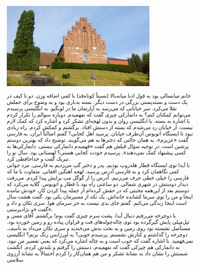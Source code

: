 <!-- 
.. title: پیاده‌روی در لونگبو یا بنی آدم اعضای یکدیگرند؟
.. slug: 2016-12-23-walking-in-lyngby
.. date: 2016-12-23 14:03:30 UTC+01:00
.. tags: 
.. category: 
.. link: 
.. description: 
.. type: text
-->

![lyngby-church](/lyngby_church_small.jpg)

خانم میانسالی بود به قول ادبا میانه‌بالا (نسبتاً کوتاه‌قد) با کمی اضافه وزن. دو تا کیف در یک دست و بسته‌پستی بزرگی در دست دیگر. بسته بدباری بود و به وضوح برای حملش تقلا می‌کرد. سر خیابانی که می‌رسد به آپارتمان ما در لونگبو. به انگلیسی پرسیدم می‌توانم کمکتان کنم؟ به دانمارکی چیزی گفت که نفهمیدم. دوباره سوالم را تکرار کردم با اشاره به بسته. با انگلیسی روان و بدون لهجه‌ای تشکر کرد و اشاره کرد که کمک لازم نیست. از خیابان رد می‌شدم که بسته از دستش افتاد. برگشتم و کمکش کردم. راه زیادی نبود تا ایستگاه اتوبوس آن‌طرف خیابان. پرسید اهل کجایی؟ گفتم اصالتاً ایران. به فارسی گفت «عزیزم». به همان حالتی که دخترها به هم می‌گویند. توضیح داد که بهترین دوستم پرشین است. در توجیه سؤال قبلش هم گفت «فهمیدم دانمارکی نیستی. دانمارکی‌ها به کسی پیشنهاد کمک نمی‌دهند». پرسیدم خودت کجایی هستی؟ لهستانی بود. سال نو را تبریک گفت و خداحافظی کرد.  
با آیدا توی ایستگاه قطار هله‌روپ بودیم. پدر و دختر گپ می‌زدیم به فارسی. مرد جوانی کمی نگاهمان کرد و به فارسی آدرس پرسید. لهجه آهنگین افغانی. متفاوت با ما که فارسی را خیلی خطی حرف می‌زنیم. آدرس را از گوگل مپ برایش پیدا کردم. می‌رفت دیدار دوستش در شهری شمالی. دو ساعتی راه بود با قطار و اتوبوس. گلایه می‌کرد که دوستم بعد از این‌همه محبتی که در حقش کرده‌ام از جمله پیدا کردن کار، خودش نیامده اینجا و من را توی سرما کشانده خانه‌اش. یک تکه از مسیرمان یکی بود. گفت هشت سال است اینجا زندگی می‌کنم. گفتم جای بدی نیست به جز سرمای هوا. سری تکان و داد و گفت «و نژادپرستی».  
با دوچرخه می‌رفتم دنبال آیدا. پشت سرم چیزی گفت بوم! برگشتم. آقای مسن و تپل‌مپلی پایش گیرگرده بود توی چاله‌چوله‌های فت و فراوان پیاده رو و زمین خورده بود. مستأصل نشسته بود روی زمین و به بخت بدش می‌خندید و سری تکان می‌داد به تأسف. دوچرخه را گذاشتم و کنارش نشستم. پرسیدم خوبی؟ به اورژانس زنگ بزنم؟ انگلیسی نمی‌فهمید. با اشاره گفت که خوب است و به چاله اشاره می‌کرد که یعنی تقصیر من نبود. به دانمارکی هم چیزکی گفت که نفهمیدم. دستش را گرفتم و بلندش کردم. انگشت شستش را نشان داد به نشانهٔ تشکر و من هم همان‌کار را کردم احتمالاً به نشانهٔ آرزوی سلامتی.

